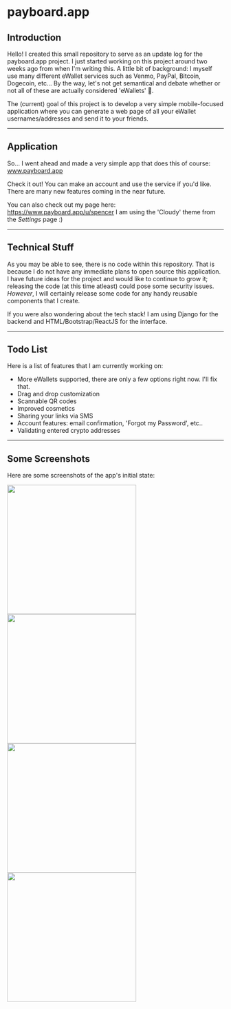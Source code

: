 # payboard.app

## Introduction
Hello! I created this small repository to serve as an update log for the payboard.app project. I just started working on this project around two weeks ago from when I'm writing this. A little bit of background: I myself use many different eWallet services such as Venmo, PayPal, Bitcoin, Dogecoin, etc... By the way, let's not get semantical and debate whether or not all of these are actually considered 'eWallets' 🙂.

The (current) goal of this project is to develop a very simple mobile-focused application where you can generate a web page of all your eWallet usernames/addresses and send it to your friends.

---

## Application
So... I went ahead and made a very simple app that does this of course: www.payboard.app

Check it out! You can make an account and use the service if you'd like. There are many new features coming in the near future.

You can also check out my page here: https://www.payboard.app/u/spencer I am using the 'Cloudy' theme from the *Settings* page :)

---

## Technical Stuff
As you may be able to see, there is no code within this repository. That is because I do not have any immediate plans to open source this application. I have future ideas for the project and would like to continue to grow it; releasing the code (at this time atleast) could pose some security issues. *However*, I will certainly release some code for any handy reusable components that I create.

If you were also wondering about the tech stack! I am using Django for the backend and HTML/Bootstrap/ReactJS for the interface.

---
## Todo List
Here is a list of features that I am currently working on:
- More eWallets supported, there are only a few options right now. I'll fix that.
- Drag and drop customization
- Scannable QR codes
- Improved cosmetics
- Sharing your links via SMS
- Account features: email confirmation, 'Forgot my Password', etc..
- Validating entered crypto addresses

---

## Some Screenshots
Here are some screenshots of the app's initial state:

<img src="https://payboard.s3.amazonaws.com/screenshots/IMG_2212.PNG" width="300">

<img src="https://payboard.s3.amazonaws.com/screenshots/IMG_2213.PNG" width="300">

<img src="https://payboard.s3.amazonaws.com/screenshots/IMG_2214.PNG" width="300">

<img src="https://payboard.s3.amazonaws.com/screenshots/IMG_2215.PNG" width="300">
